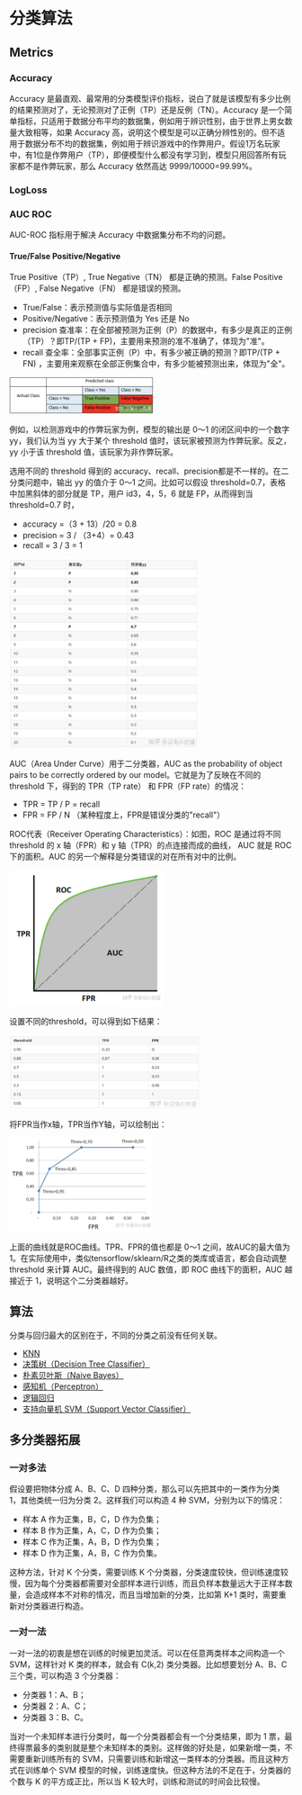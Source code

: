 # 分类算法

## Metrics

### Accuracy

Accuracy 是最直观、最常用的分类模型评价指标，说白了就是该模型有多少比例的结果预测对了，无论预测对了正例（TP）还是反例（TN）。Accuracy 是一个简单指标，只适用于数据分布平均的数据集，例如用于辨识性别，由于世界上男女数量大致相等，如果 Accuracy 高，说明这个模型是可以正确分辨性别的。但不适用于数据分布不均的数据集，例如用于辨识游戏中的作弊用户。假设1万名玩家中，有1位是作弊用户（TP），即便模型什么都没有学习到，模型只用回答所有玩家都不是作弊玩家，那么 Accuracy 依然高达 9999/10000=99.99%。

### LogLoss



### AUC ROC

AUC-ROC 指标用于解决 Accuracy 中数据集分布不均的问题。

#### True/False Positive/Negative

True Positive（TP）, True Negative（TN） 都是正确的预测。False Positive（FP）, False Negative（FN） 都是错误的预测。

- True/False：表示预测值与实际值是否相同
- Positive/Negative：表示预测值为 Yes 还是 No
- precision 查准率：在全部被预测为正例（P）的数据中，有多少是真正的正例（TP）？即TP/(TP + FP)，主要用来预测的准不准确了，体现为"准"。
- recall 查全率：全部事实正例（P）中，有多少被正确的预测？即TP/(TP + FN) ，主要用来观察在全部正例集合中，有多少能被预测出来，体现为"全"。

<img src="figures/image-20210501160131985.png" alt="image-20210501160131985" style="zoom: 25%;" />

例如，以检测游戏中的作弊玩家为例，模型的输出是 0～1 的闭区间中的一个数字 yy，我们认为当 yy 大于某个 threshold 值时，该玩家被预测为作弊玩家。反之，yy 小于该 threshold 值，该玩家为非作弊玩家。

选用不同的 threshold 得到的 accuracy、recall、precision都是不一样的。在二分类问题中，输出 yy 的值介于 0～1 之间。比如可以假设 threshold=0.7，表格中加黑斜体的部分就是 TP，用户 id3，4，5，6 就是 FP，从而得到当 threshold=0.7 时，

- accuracy =（3 + 13）/20 = 0.8
- precision = 3 / （3+4）= 0.43
- recall = 3 / 3 = 1

<img src="figures/image-20210501160811457.png" alt="image-20210501160811457" style="zoom:33%;" />

AUC（Area Under Curve）用于二分类器，AUC as the probability of object pairs to be correctly ordered by our model。它就是为了反映在不同的 threshold 下，得到的 TPR（TP rate） 和 FPR（FP rate）的情况：
- TPR = TP / P = recall
- FPR = FP / N  （某种程度上，FPR是错误分类的"recall"）

ROC代表（Receiver Operating  Characteristics）：如图，ROC 是通过将不同 threshold 的 x 轴（FPR）和 y 轴（TPR）的点连接而成的曲线，  AUC 就是 ROC下的面积。AUC 的另一个解释是分类错误的对在所有对中的比例。

<img src="figures/image-20210501161909295.png" alt="image-20210501161909295" style="zoom:33%;" />

设置不同的threshold，可以得到如下结果：

<img src="figures/image-20210501162001093.png" alt="image-20210501162001093" style="zoom:33%;" />

将FPR当作x轴，TPR当作Y轴，可以绘制出：

<img src="figures/image-20210501162031161.png" alt="image-20210501162031161" style="zoom: 25%;" />

上面的曲线就是ROC曲线。TPR、FPR的值也都是 0～1 之间，故AUC的最大值为1。在实际使用中，类似tensorflow/sklearn/R之类的类库或语言，都会自动调整 threshold 来计算 AUC。最终得到的 AUC 数值，即 ROC 曲线下的面积，AUC 越接近于 1，说明这个二分类器越好。

## 算法

分类与回归最大的区别在于，不同的分类之前没有任何关联。

- [KNN](10_knn/README.md)
- [决策树（Decision Tree Classifier）](20_decision-tree/README.md)
- [朴素贝叶斯（Naive Bayes）](30_bayes/README.md)
- [感知机（Perceptron）](../../../40_deep-learning/20_simple-nn/30_perceptron/README.md)
- [逻辑回归](50_logistic-regression/README.md)
- [支持向量机 SVM（Support Vector Classifier）](60_svm/README.md)

## 多分类器拓展

### 一对多法

假设要把物体分成 A、B、C、D 四种分类，那么可以先把其中的一类作为分类 1，其他类统一归为分类 2。这样我们可以构造 4 种 SVM，分别为以下的情况：

- 样本 A 作为正集，B，C，D 作为负集；
- 样本 B 作为正集，A，C，D 作为负集；
- 样本 C  作为正集，A，B，D 作为负集；
- 样本 D 作为正集，A，B，C 作为负集。

这种方法，针对 K 个分类，需要训练 K 个分类器，分类速度较快，但训练速度较慢，因为每个分类器都需要对全部样本进行训练，而且负样本数量远大于正样本数量，会造成样本不对称的情况，而且当增加新的分类，比如第 K+1 类时，需要重新对分类器进行构造。

### 一对一法

一对一法的初衷是想在训练的时候更加灵活。可以在任意两类样本之间构造一个 SVM，这样针对 K 类的样本，就会有 C(k,2) 类分类器。比如想要划分 A、B、C 三个类，可以构造 3 个分类器：

- 分类器  1：A、B；
- 分类器 2：A、C；
- 分类器 3：B、C。

当对一个未知样本进行分类时，每一个分类器都会有一个分类结果，即为 1 票，最终得票最多的类别就是整个未知样本的类别。这样做的好处是，如果新增一类，不需要重新训练所有的  SVM，只需要训练和新增这一类样本的分类器。而且这种方式在训练单个 SVM 模型的时候，训练速度快。但这种方法的不足在于，分类器的个数与 K 的平方成正比，所以当 K 较大时，训练和测试的时间会比较慢。

## 